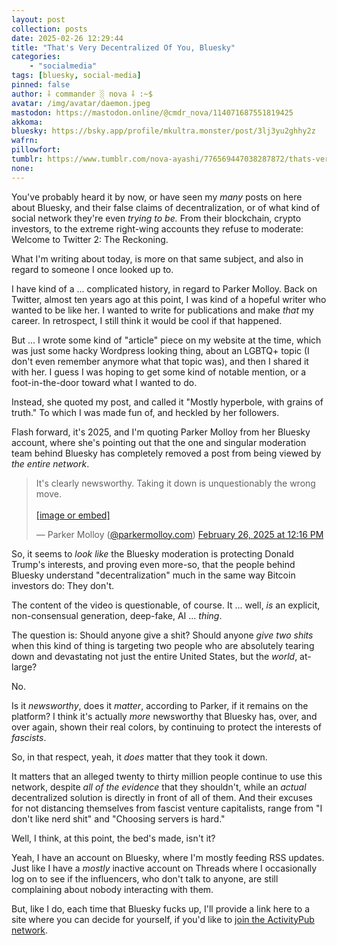 ```yaml
---
layout: post
collection: posts
date: 2025-02-26 12:29:44
title: "That's Very Decentralized Of You, Bluesky"
categories:
    - "socialmedia"
tags: [bluesky, social-media]
pinned: false
author: ⸸ commander ░ nova ⸸ :~$
avatar: /img/avatar/daemon.jpeg
mastodon: https://mastodon.online/@cmdr_nova/114071687551819425
akkoma: 
bluesky: https://bsky.app/profile/mkultra.monster/post/3lj3yu2ghhy2z
wafrn: 
pillowfort: 
tumblr: https://www.tumblr.com/nova-ayashi/776569447038287872/thats-very-decentralized-of-you-bluesky
none: 
---
```

You've probably heard it by now, or have seen my *many* posts on here about Bluesky, and their false claims of decentralization, or of what kind of social network they're even *trying to be.* From their blockchain, crypto investors, to the extreme right-wing accounts they refuse to moderate: Welcome to Twitter 2: The Reckoning.

What I'm writing about today, is more on that same subject, and also in regard to someone I once looked up to.

I have kind of a ... complicated history, in regard to Parker Molloy. Back on Twitter, almost ten years ago at this point, I was kind of a hopeful writer who wanted to be like her. I wanted to write for publications and make *that* my career. In retrospect, I still think it would be cool if that happened.

But ... I wrote some kind of "article" piece on my website at the time, which was just some hacky Wordpress looking thing, about an LGBTQ+ topic (I don't even remember anymore what that topic was), and then I shared it with her. I guess I was hoping to get some kind of notable mention, or a foot-in-the-door toward what I wanted to do.

Instead, she quoted my post, and called it "Mostly hyperbole, with grains of truth." To which I was made fun of, and heckled by her followers.

Flash forward, it's 2025, and I'm quoting Parker Molloy from her Bluesky account, where she's pointing out that the one and singular moderation team behind Bluesky has completely removed a post from being viewed by *the entire network*.

<blockquote class="bluesky-embed" data-bluesky-uri="at://did:plc:hf7ezrajxadu7v3tzcyij424/app.bsky.feed.post/3lj3uxy6ohs23" data-bluesky-cid="bafyreidabkqnp3uiuigwezilj6esiqy5dtth7f4t6yz675hfpekmafbphq"><p lang="en">It&#x27;s clearly newsworthy. Taking it down is unquestionably the wrong move.<br><br><a href="https://bsky.app/profile/did:plc:hf7ezrajxadu7v3tzcyij424/post/3lj3uxy6ohs23?ref_src=embed">[image or embed]</a></p>&mdash; Parker Molloy (<a href="https://bsky.app/profile/did:plc:hf7ezrajxadu7v3tzcyij424?ref_src=embed">@parkermolloy.com</a>) <a href="https://bsky.app/profile/did:plc:hf7ezrajxadu7v3tzcyij424/post/3lj3uxy6ohs23?ref_src=embed">February 26, 2025 at 12:16 PM</a></blockquote><script async src="https://embed.bsky.app/static/embed.js" charset="utf-8"></script>

So, it seems to *look like* the Bluesky moderation is protecting Donald Trump's interests, and proving even more-so, that the people behind Bluesky understand "decentralization" much in the same way Bitcoin investors do: They don't.

The content of the video is questionable, of course. It ... well, *is* an explicit, non-consensual generation, deep-fake, AI ... *thing*.

The question is: Should anyone give a shit? Should anyone *give two shits* when this kind of thing is targeting two people who are absolutely tearing down and devastating not just the entire United States, but the *world*, at-large?

No.

Is it *newsworthy*, does it *matter*, according to Parker, if it remains on the platform? I think it's actually *more* newsworthy that Bluesky has, over, and over again, shown their real colors, by continuing to protect the interests of *fascists*.

So, in that respect, yeah, it *does* matter that they took it down.

It matters that an alleged twenty to thirty million people continue to use this network, despite *all of the evidence* that they shouldn't, while an *actual* decentralized solution is directly in front of all of them. And their excuses for not distancing themselves from fascist venture capitalists, range from "I don't like nerd shit" and "Choosing servers is hard."

Well, I think, at this point, the bed's made, isn't it?

Yeah, I have an account on Bluesky, where I'm mostly feeding RSS updates. Just like I have a *mostly* inactive account on Threads where I occasionally log on to see if the influencers, who don't talk to anyone, are still complaining about nobody interacting with them.

But, like I do, each time that Bluesky fucks up, I'll provide a link here to a site where you can decide for yourself, if you'd like to <a href="https://jointhefediverse.net/?lang=en-us" target="_blank">join the ActivityPub network</a>.